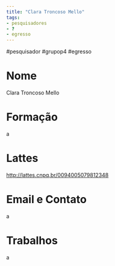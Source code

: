 ```yaml
---
title: "Clara Troncoso Mello"
tags: 
- pesquisadores
- ?
- egresso
---
```


#pesquisador #grupop4 #egresso 
# Nome
Clara Troncoso Mello
# Formação
a
# Lattes
http://lattes.cnpq.br/0094005079812348
# Email e Contato
a
# Trabalhos
a